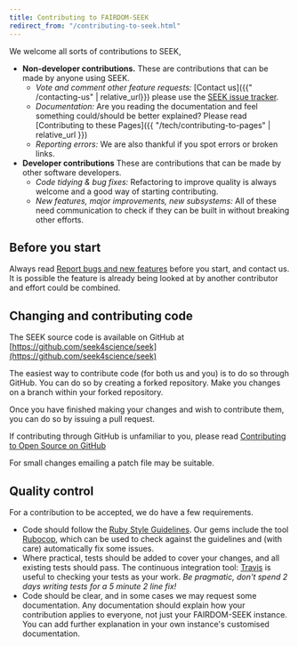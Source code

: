 ```yaml
---
title: Contributing to FAIRDOM-SEEK
redirect_from: "/contributing-to-seek.html"
---
```


We welcome all sorts of contributions to SEEK,

* **Non-developer contributions.** These are contributions that can be made by anyone
  using SEEK.
  * *Vote and comment other feature requests:* [Contact us]({{" /contacting-us" | relative_url}}) please use the [SEEK issue tracker](https://fair-dom.org/issues).
  * *Documentation:* Are you reading the documentation and feel something could/should be better explained? Please read [Contributing to these Pages]({{ "/tech/contributing-to-pages" | relative_url }})
  * *Reporting errors:* We are also thankful if you spot errors or broken links.
* **Developer contributions** These are contributions that can be made by other software
  developers.
  * *Code tidying & bug fixes:* Refactoring to improve quality is always welcome and a good way of starting contributing.
  * *New features, major improvements, new subsystems:* All of these need communication to check if they can be built in without breaking other efforts.

## Before you start

Always read [Report bugs and new features](reporting-bugs-and-features) before you start, and contact us.
It is possible the feature is already being looked at by another contributor and effort could be combined.


## Changing and contributing code

The SEEK source code is available on GitHub at [https://github.com/seek4science/seek](https://github.com/seek4science/seek)

The easiest way to contribute code (for both us and you) is to do so through GitHub. You can do so by creating a forked repository. Make you changes on a branch within your forked repository.

Once you have finished making your changes and wish to contribute them, you can do so by issuing a pull request.

If contributing through GitHub is unfamiliar to you, please read [Contributing to Open Source on GitHub](https://guides.github.com/activities/contributing-to-open-source/)

For small changes emailing a patch file may be suitable.

## Quality control

For a contribution to be accepted, we do have a few requirements.

  * Code should follow the [Ruby Style Guidelines](https://github.com/bbatsov/ruby-style-guide). Our gems include the tool [Rubocop](https://github.com/bbatsov/rubocop), which can be used to check against the guidelines and (with care) automatically fix some issues.
  * Where practical, tests should be added to cover your changes, and all existing tests should pass. The continuous integration tool: [Travis](https://travis-ci.org/seek4science/seek) is useful to checking your tests as your work. _Be pragmatic, don't spend 2 days writing tests for a 5 minute 2 line fix!_
  * Code should be clear, and in some cases we may request some documentation. Any documentation should explain how your contribution applies to everyone, not just your FAIRDOM-SEEK instance. You can add further explanation in your own instance's customised documentation.

